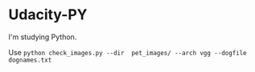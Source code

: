 # Udacity-PY
I'm studying Python.

Use `python check_images.py --dir  pet_images/ --arch vgg --dogfile dognames.txt`

